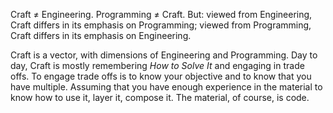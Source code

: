 Craft ≠ Engineering. Programming ≠ Craft. But: viewed from Engineering, Craft differs in its emphasis on Programming; viewed from Programming, Craft differs in its emphasis on Engineering.

Craft is a vector, with dimensions of Engineering and Programming. Day to day, Craft is mostly remembering *How to Solve It* and engaging in trade offs. To engage trade offs is to know your objective and to know that you have multiple. Assuming that you have enough experience in the material to know how to use it, layer it, compose it. The material, of course, is code.
